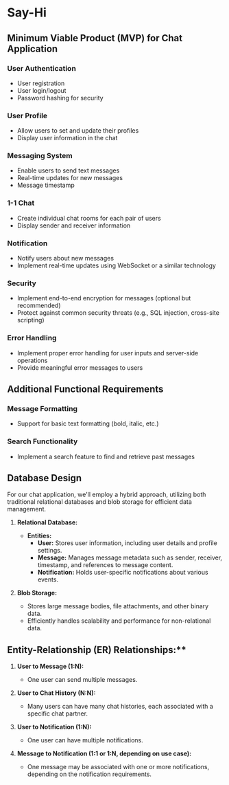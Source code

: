 # Say-Hi

## Minimum Viable Product (MVP) for Chat Application

### User Authentication
- User registration
- User login/logout
- Password hashing for security

### User Profile
- Allow users to set and update their profiles
- Display user information in the chat

### Messaging System
- Enable users to send text messages
- Real-time updates for new messages
- Message timestamp

### 1-1 Chat
- Create individual chat rooms for each pair of users
- Display sender and receiver information

### Notification
- Notify users about new messages
- Implement real-time updates using WebSocket or a similar technology

### Security
- Implement end-to-end encryption for messages (optional but recommended)
- Protect against common security threats (e.g., SQL injection, cross-site scripting)

### Error Handling
- Implement proper error handling for user inputs and server-side operations
- Provide meaningful error messages to users


## Additional Functional Requirements

### Message Formatting
- Support for basic text formatting (bold, italic, etc.)

### Search Functionality
- Implement a search feature to find and retrieve past messages


## Database Design

For our chat application, we'll employ a hybrid approach, utilizing both traditional relational databases and blob storage for efficient data management.

1. **Relational Database:**
   - **Entities:**
     - **User:** Stores user information, including user details and profile settings.
     - **Message:** Manages message metadata such as sender, receiver, timestamp, and references to message content.
     - **Notification:** Holds user-specific notifications about various events.

2. **Blob Storage:**
   - Stores large message bodies, file attachments, and other binary data.
   - Efficiently handles scalability and performance for non-relational data.


## Entity-Relationship (ER) Relationships:**

1. **User to Message (1:N):**
   - One user can send multiple messages.

2. **User to Chat History (N:N):**
   - Many users can have many chat histories, each associated with a specific chat partner.

3. **User to Notification (1:N):**
   - One user can have multiple notifications.

4. **Message to Notification (1:1 or 1:N, depending on use case):**
   - One message may be associated with one or more notifications, depending on the notification requirements.
